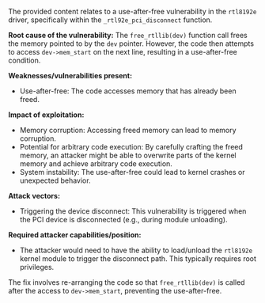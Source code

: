 The provided content relates to a use-after-free vulnerability in the `rtl8192e` driver, specifically within the `_rtl92e_pci_disconnect` function.

**Root cause of the vulnerability:**
The `free_rtllib(dev)` function call frees the memory pointed to by the `dev` pointer. However, the code then attempts to access `dev->mem_start` on the next line, resulting in a use-after-free condition.

**Weaknesses/vulnerabilities present:**
- Use-after-free: The code accesses memory that has already been freed.

**Impact of exploitation:**
- Memory corruption: Accessing freed memory can lead to memory corruption.
- Potential for arbitrary code execution: By carefully crafting the freed memory, an attacker might be able to overwrite parts of the kernel memory and achieve arbitrary code execution.
- System instability: The use-after-free could lead to kernel crashes or unexpected behavior.

**Attack vectors:**
- Triggering the device disconnect: This vulnerability is triggered when the PCI device is disconnected (e.g., during module unloading).

**Required attacker capabilities/position:**
- The attacker would need to have the ability to load/unload the `rtl8192e` kernel module to trigger the disconnect path. This typically requires root privileges.

The fix involves re-arranging the code so that `free_rtllib(dev)` is called after the access to `dev->mem_start`, preventing the use-after-free.